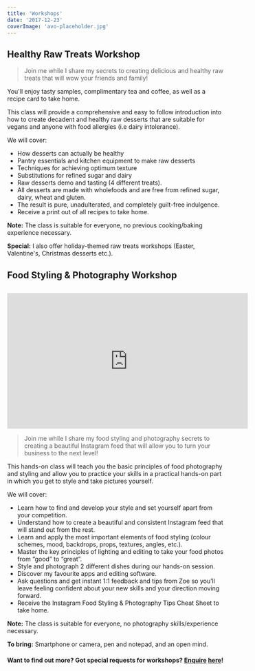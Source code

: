 ```yaml
---
title: 'Workshops'
date: '2017-12-23'
coverImage: 'avo-placeholder.jpg'
---
```


## Healthy Raw Treats Workshop

> Join me while I share my secrets to creating delicious and healthy raw treats that will wow your friends and family!

You'll enjoy tasty samples, complimentary tea and coffee, as well as a recipe card to take home.

This class will provide a comprehensive and easy to follow introduction into how to create decadent and healthy raw desserts that are suitable for vegans and anyone with food allergies (i.e dairy intolerance).

We will cover:

- How desserts can actually be healthy
- Pantry essentials and kitchen equipment to make raw desserts
- Techniques for achieving optimum texture
- Substitutions for refined sugar and dairy
- Raw desserts demo and tasting (4 different treats).
- All desserts are made with wholefoods and are free from refined sugar, dairy, wheat and gluten.
- The result is pure, unadulterated, and completely guilt-free indulgence.
- Receive a print out of all recipes to take home.

**Note:** The class is suitable for everyone, no previous cooking/baking experience necessary.

**Special:** I also offer holiday-themed raw treats workshops (Easter, Valentine's, Christmas desserts etc.).

## Food Styling & Photography Workshop

##

<iframe src="https://www.youtube.com/embed/ID_7YRF3cYE" width="560" height="315" frameborder="0" allowfullscreen="allowfullscreen"></iframe>

> Join me while I share my food styling and photography secrets to creating a beautiful Instagram feed that will allow you to turn your business to the next level!

This hands-on class will teach you the basic principles of food photography and styling and allow you to practice your skills in a practical hands-on part in which you get to style and take pictures yourself.

We will cover:

- Learn how to find and develop your style and set yourself apart from your competition.
- Understand how to create a beautiful and consistent Instagram feed that will stand out from the rest.
- Learn and apply the most important elements of food styling (colour schemes, mood, backdrops, props, textures, angles, etc.).
- Master the key principles of lighting and editing to take your food photos from “good” to “great”.
- Style and photograph 2 different dishes during our hands-on session.
- Discover my favourite apps and editing software.
- Ask questions and get instant 1:1 feedback and tips from Zoe so you’ll leave feeling confident about your new skills and your direction moving forward.
- Receive the Instagram Food Styling & Photography Tips Cheat Sheet to take home.

**Note:** The class is suitable for everyone, no photography skills/experience necessary.

**To bring:** Smartphone or camera, pen and notepad, and an open mind.

#### Want to find out more? Got special requests for workshops? [Enquire](wildblendco@gmail.com) [here](wildblendco@gmail.com)!
